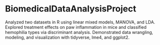 # BiomedicalDataAnalysisProject
Analyzed two datasets in R using linear mixed models, MANOVA, and LDA. Explored treatment effects on paw inflammation in mice and classified hemophilia types via discriminant analysis. Demonstrated data wrangling, modeling, and visualization with tidyverse, lme4, and ggplot2.
